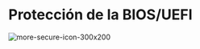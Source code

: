 # Protección de la BIOS/UEFI
<p align="center">

![more-secure-icon-300x200](https://user-images.githubusercontent.com/63744631/194856303-2b0ece99-3288-4f7f-9a84-9bd872074074.png)
</p>

